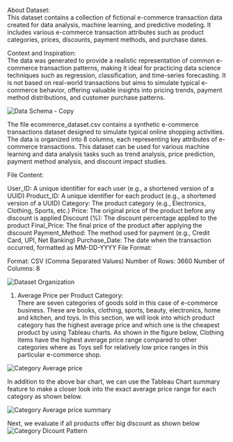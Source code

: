 About Dataset:  
This dataset contains a collection of fictional e-commerce transaction data created for data analysis, machine learning, and predictive modeling. It includes various e-commerce transaction attributes such as product categories, prices, discounts, payment methods, and purchase dates.

Context and Inspiration:  
The data was generated to provide a realistic representation of common e-commerce transaction patterns, making it ideal for practicing data science techniques such as regression, classification, and time-series forecasting. It is not based on real-world transactions but aims to simulate typical e-commerce behavior, offering valuable insights into pricing trends, payment method distributions, and customer purchase patterns.  
  
![Data Schema - Copy](https://github.com/user-attachments/assets/336f9a87-3e4f-4dfe-af9d-248911128c65)
  
The file ecommerce_dataset.csv contains a synthetic e-commerce transactions dataset designed to simulate typical online shopping activities. The data is organized into 8 columns, each representing key attributes of e-commerce transactions. This dataset can be used for various machine learning and data analysis tasks such as trend analysis, price prediction, payment method analysis, and discount impact studies.

File Content:  

User_ID: A unique identifier for each user (e.g., a shortened version of a UUID)
Product_ID: A unique identifier for each product (e.g., a shortened version of a UUID)
Category: The product category (e.g., Electronics, Clothing, Sports, etc.)
Price: The original price of the product before any discount is applied
Discount (%): The discount percentage applied to the product
Final_Price: The final price of the product after applying the discount
Payment_Method: The method used for payment (e.g., Credit Card, UPI, Net Banking)
Purchase_Date: The date when the transaction occurred, formatted as MM-DD-YYYY
File Format:  

Format: CSV (Comma Separated Values)
Number of Rows: 3660
Number of Columns: 8
  
  ![Dataset Organization](https://github.com/user-attachments/assets/6efd16e6-f5a2-4af9-96bb-7e072416c71d)

  1. Average Price per Product Category:  
     There are seven categories of goods sold in this case of e-commerce business. These are books, clothing, sports, beauty, electronics, home and kitchen, and toys. In this section, we will look into which product category has the highest average price and which one is the cheapest product by using Tableau charts. As shown in the figure below, Clothing items have the highest average price range compared to other categories where as Toys sell for relatively low price ranges in this particular e-commerce shop.  
     
    
![Category Average price](https://github.com/user-attachments/assets/33e22f93-51d2-49f5-b300-a8aac60d8a3c)

  In addition to the above bar chart, we can use the Tableau Chart summary feature to make a closer look into the exact average price range for each category as shown below.   
  
   ![Category Average price summary](https://github.com/user-attachments/assets/fad0ca63-00ba-4a98-960a-cab0d84b0a4a)

  Next, we evaluate if all products offer big discount as shown below  
![Category Dicount Pattern](https://github.com/user-attachments/assets/3a8245a7-6aeb-42be-87da-0f613431ff53)

    
